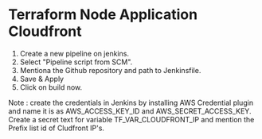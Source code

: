 # Terraform Node Application Cloudfront

1. Create a new pipeline on jenkins.
2. Select "Pipeline script from SCM".
3. Mentiona the Github repository and path to Jenkinsfile.
4. Save & Apply
5. Click on build now.

Note : create the credentials in Jenkins by installing AWS Credential plugin and name it is as AWS_ACCESS_KEY_ID and AWS_SECRET_ACCESS_KEY. Create a secret text for variable TF_VAR_CLOUDFRONT_IP and mention the Prefix list id of Cludfront IP's.
